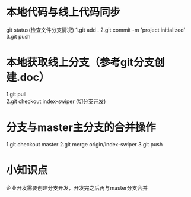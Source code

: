 # 本地代码与线上代码同步
git status(检查文件分支情况)
1.git add .
2.git commit -m 'project initialized'
3.git push

# 本地获取线上分支（参考git分支创建.doc）
1.git pull  
2.git checkout index-swiper (切分支开发) 

# 分支与master主分支的合并操作
1.git checkout master
2.git merge origin/index-swiper
3.git push

# 小知识点  
企业开发需要创建分支开发，开发完之后再与master分支合并









